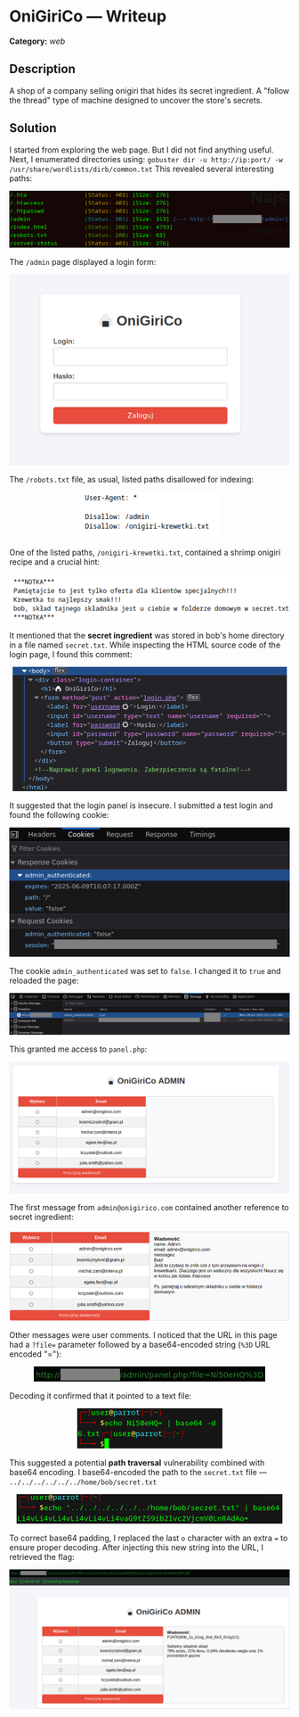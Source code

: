 # OniGiriCo — Writeup

**Category:** *web*

## Description

A shop of a company selling onigiri that hides its secret ingredient. A "follow the thread" type of machine designed to uncover the store's secrets.

## Solution

I started from exploring the web page. But I did not find anything useful.
Next, I enumerated directories using:
`gobuster dir -u http://ip:port/ -w /usr/share/wordlists/dirb/common.txt`
This revealed several interesting paths:

<p align="center">
<img src="../../resources/PJHACK CTF 2025/onigirico1.png" alt="Hidden directories"/>
</p>

The `/admin` page displayed a login form:

<p align="center">
<img src="../../resources/PJHACK CTF 2025/onigirico2.png" alt="A login form"/>
</p>

The `/robots.txt` file, as usual, listed paths disallowed for indexing:

<p align="center">
<img src="../../resources/PJHACK CTF 2025/onigirico3.png" alt="robots.txt contents"/>
</p>

One of the listed paths, `/onigiri-krewetki.txt`, contained a shrimp onigiri recipe and a crucial hint:

<p align="center">
<img src="../../resources/PJHACK CTF 2025/onigirico4.png" alt="The note from onigiri-krewetka.txt"/>
</p>

It mentioned that the **secret ingredient** was stored in bob's home directory in a file named `secret.txt`.
While inspecting the HTML source code of the login page, I found this comment:

<p align="center">
<img src="../../resources/PJHACK CTF 2025/onigirico5.png" alt="The hint in source code"/>
</p>

It suggested that the login panel is insecure. I submitted a test login and found the following cookie:

<p align="center">
<img src="../../resources/PJHACK CTF 2025/onigirico6.png" alt="Possibly vulnerable cookie"/>
</p>

The cookie `admin_authenticated` was set to `false`. I changed it to `true` and reloaded the page:

<p align="center">
<img src="../../resources/PJHACK CTF 2025/onigirico7.png" alt="Changing the value of cookie"/>
</p>

This granted me access to `panel.php`:

<p align="center">
<img src="../../resources/PJHACK CTF 2025/onigirico8.png" alt="panel.php"/>
</p>

The first message from `admin@onigirico.com` contained another reference to secret ingredient:

<p align="center">
<img src="../../resources/PJHACK CTF 2025/onigirico9.png" alt="Admin's message content"/>
</p>

Other messages were user comments.
I noticed that the URL in this page had a `?file=` parameter followed by a base64-encoded string (`%3D` URL encoded "="):

<p align="center">
<img src="../../resources/PJHACK CTF 2025/onigirico10.png" alt="How URL looks like"/>
</p>

Decoding it confirmed that it pointed to a text file:

<p align="center">
<img src="../../resources/PJHACK CTF 2025/onigirico11.png" alt="base64 decoding"/>
</p>

This suggested a potential **path traversal** vulnerability combined with base64 encoding. I base64-encoded the path to the `secret.txt` file — `../../../../../../home/bob/secret.txt`

<p align="center">
<img src="../../resources/PJHACK CTF 2025/onigirico12.png" alt="path to secret.txt file encoding"/>
</p>

To correct base64 padding, I replaced the last `o` character with an extra `=` to ensure proper decoding. After injecting this new string into the URL, I retrieved the flag:

<p align="center">
<img src="../../resources/PJHACK CTF 2025/onigirico13.png" alt="The flag"/>
</p>